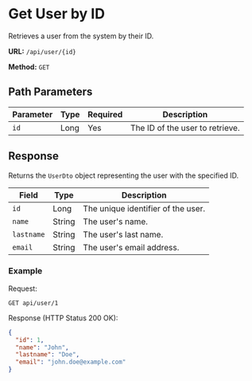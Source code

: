 # Get User by ID

Retrieves a user from the system by their ID.

**URL:** `/api/user/{id}`

**Method:** `GET`

## Path Parameters

| Parameter | Type   | Required | Description               |
|-----------|--------|----------|---------------------------|
| `id`      | Long   | Yes      | The ID of the user to retrieve. |

## Response

Returns the `UserDto` object representing the user with the specified ID.

| Field     | Type   | Description        |
|-----------|--------|--------------------|
| `id`      | Long   | The unique identifier of the user. |
| `name`    | String | The user's name.   |
| `lastname`| String | The user's last name. |
| `email`   | String | The user's email address. |

### Example

Request:
```
GET api/user/1
```

Response (HTTP Status 200 OK):

```json
{
  "id": 1,
  "name": "John",
  "lastname": "Doe",
  "email": "john.doe@example.com"
}
```